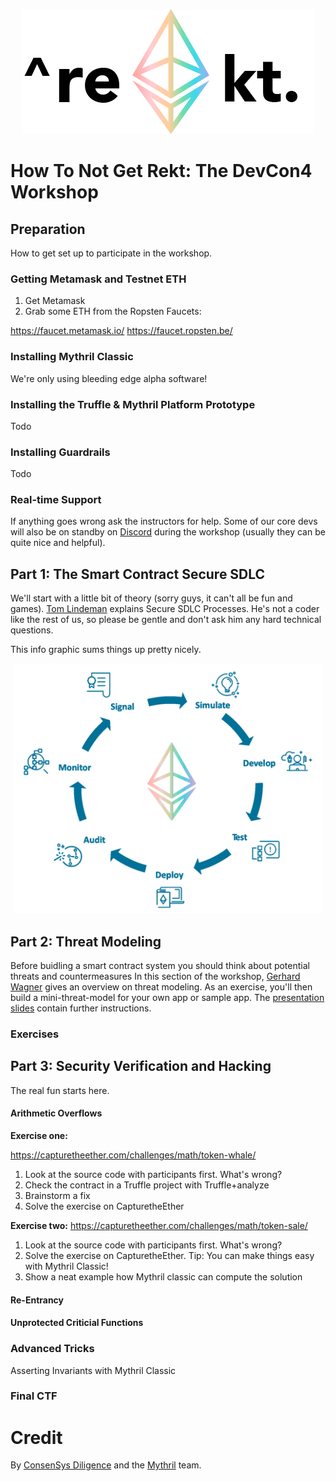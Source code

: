 <p align="center">
	<img src="/static/notrekt-logo.png" height="200px"/>
</p>

# How To Not Get Rekt: The DevCon4 Workshop

## Preparation

How to get set up to participate in the workshop. 

### Getting Metamask and Testnet ETH

1. Get Metamask
2. Grab some ETH from the Ropsten Faucets: 

https://faucet.metamask.io/
https://faucet.ropsten.be/

### Installing Mythril Classic

We're only using bleeding edge alpha software!

### Installing the Truffle & Mythril Platform Prototype

Todo

### Installing Guardrails

Todo

### Real-time Support

If anything goes wrong ask the instructors for help. Some of our core devs will also be on standby on [Discord](https://discord.gg/E3YrVtG) during the workshop (usually they can be quite nice and helpful).

## Part 1: The Smart Contract Secure SDLC

We'll start with a little bit of theory (sorry guys, it can't all be fun and games). [Tom Lindeman](https://twitter.com/EtherDotBlue) explains Secure SDLC Processes. He's not a coder like the rest of us, so please be gentle and don't ask him any hard technical questions.

This info graphic sums things up pretty nicely.

<p align="center">
	<img src="/static/sdlc.png" height="400px"/>
</p>

## Part 2: Threat Modeling

Before buidling a smart contract system you should think about potential threats and countermeasures In this section of the workshop, [Gerhard Wagner](https://twitter.com/g3rh4rdw4gn3r) gives an overview on threat modeling. As an exercise, you'll then build a mini-threat-model for your own app or sample app. The [presentation slides](slides/How_to_Not_Get_Rekt_Part_1_Threat_Modeling.pdf) contain further instructions.

### Exercises

## Part 3: Security Verification and Hacking

The real fun starts here.

#### Arithmetic Overflows

**Exercise one:**

https://capturetheether.com/challenges/math/token-whale/

1. Look at the source code with participants first. What's wrong?
2. Check the contract in a Truffle project with Truffle+analyze
3. Brainstorm a fix
4. Solve the exercise on CapturetheEther


**Exercise two:**
https://capturetheether.com/challenges/math/token-sale/

1. Look at the source code with participants first. What's wrong?
2. Solve the exercise on CapturetheEther. Tip: You can make things easy with Mythril Classic!
3. Show a neat example how Mythril classic can compute the solution

#### Re-Entrancy


#### Unprotected Criticial Functions


### Advanced Tricks

Asserting Invariants with Mythril Classic

### Final CTF


# Credit

By [ConsenSys Diligence](https://consensys.net/diligence/) and the [Mythril](https://mythril.ai) team.
